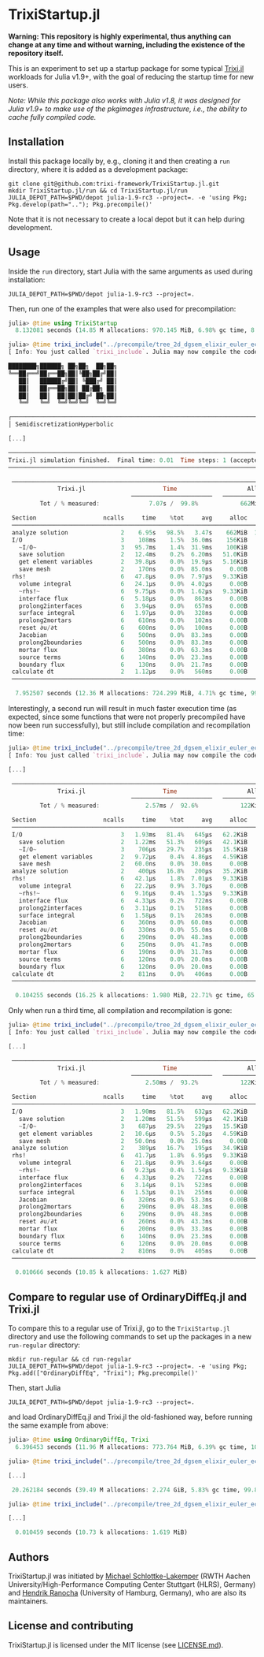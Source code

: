 # TrixiStartup.jl

**Warning: This repository is highly experimental, thus anything can change at any
time and without warning, including the existence of the repository itself.**

This is an experiment to set up a startup package for some typical
[Trixi.jl](https://github.com/trixi-framework/Trixi.jl)
workloads for Julia v1.9+, with the goal of reducing the startup time for new
users.

*Note: While this package also works with Julia v1.8, it was designed for Julia v1.9+
to make use of the pkgimages infrastructure, i.e., the ability to cache fully
compiled code.*

## Installation
Install this package locally by, e.g., cloning it and then creating a `run`
directory, where it is added as a development package:
```shell
git clone git@github.com:trixi-framework/TrixiStartup.jl.git
mkdir TrixiStartup.jl/run && cd TrixiStartup.jl/run
JULIA_DEPOT_PATH=$PWD/depot julia-1.9-rc3 --project=. -e 'using Pkg; Pkg.develop(path=".."); Pkg.precompile()'
```
Note that it is not necessary to create a local depot but it can help during
development.

## Usage
Inside the `run` directory, start Julia with the same arguments as used during installation:
```shell
JULIA_DEPOT_PATH=$PWD/depot julia-1.9-rc3 --project=.
```
Then, run one of the examples that were also used for precompilation:
```julia
julia> @time using TrixiStartup
  8.132081 seconds (14.85 M allocations: 970.145 MiB, 6.98% gc time, 8.63% compilation time: 17% of which was recompilation)

julia> @time trixi_include("../precompile/tree_2d_dgsem_elixir_euler_ec.jl", tspan=(0.0, 0.01), initial_refinement_level=1, polydeg=3)
[ Info: You just called `trixi_include`. Julia may now compile the code, please be patient.

████████╗██████╗ ██╗██╗  ██╗██╗
╚══██╔══╝██╔══██╗██║╚██╗██╔╝██║
   ██║   ██████╔╝██║ ╚███╔╝ ██║
   ██║   ██╔══██╗██║ ██╔██╗ ██║
   ██║   ██║  ██║██║██╔╝ ██╗██║
   ╚═╝   ╚═╝  ╚═╝╚═╝╚═╝  ╚═╝╚═╝

┌──────────────────────────────────────────────────────────────────────────────────────────────────┐
│ SemidiscretizationHyperbolic                                                                     │

[...]

────────────────────────────────────────────────────────────────────────────────────────────────────
Trixi.jl simulation finished.  Final time: 0.01  Time steps: 1 (accepted), 1 (total)
────────────────────────────────────────────────────────────────────────────────────────────────────

 ────────────────────────────────────────────────────────────────────────────────────
              Trixi.jl                      Time                    Allocations
                                   ───────────────────────   ────────────────────────
         Tot / % measured:              7.07s /  99.8%            662MiB / 100.0%

 Section                   ncalls     time    %tot     avg     alloc    %tot      avg
 ────────────────────────────────────────────────────────────────────────────────────
 analyze solution               2    6.95s   98.5%   3.47s    662MiB  100.0%   331MiB
 I/O                            3    108ms    1.5%  36.0ms    156KiB    0.0%  52.0KiB
   ~I/O~                        3   95.7ms    1.4%  31.9ms    100KiB    0.0%  33.3KiB
   save solution                2   12.4ms    0.2%  6.20ms   51.0KiB    0.0%  25.5KiB
   get element variables        2   39.8μs    0.0%  19.9μs   5.16KiB    0.0%  2.58KiB
   save mesh                    2    170ns    0.0%  85.0ns     0.00B    0.0%    0.00B
 rhs!                           6   47.8μs    0.0%  7.97μs   9.33KiB    0.0%  1.55KiB
   volume integral              6   24.1μs    0.0%  4.02μs     0.00B    0.0%    0.00B
   ~rhs!~                       6   9.75μs    0.0%  1.62μs   9.33KiB    0.0%  1.55KiB
   interface flux               6   5.18μs    0.0%   863ns     0.00B    0.0%    0.00B
   prolong2interfaces           6   3.94μs    0.0%   657ns     0.00B    0.0%    0.00B
   surface integral             6   1.97μs    0.0%   328ns     0.00B    0.0%    0.00B
   prolong2mortars              6    610ns    0.0%   102ns     0.00B    0.0%    0.00B
   reset ∂u/∂t                  6    600ns    0.0%   100ns     0.00B    0.0%    0.00B
   Jacobian                     6    500ns    0.0%  83.3ns     0.00B    0.0%    0.00B
   prolong2boundaries           6    500ns    0.0%  83.3ns     0.00B    0.0%    0.00B
   mortar flux                  6    380ns    0.0%  63.3ns     0.00B    0.0%    0.00B
   source terms                 6    140ns    0.0%  23.3ns     0.00B    0.0%    0.00B
   boundary flux                6    130ns    0.0%  21.7ns     0.00B    0.0%    0.00B
 calculate dt                   2   1.12μs    0.0%   560ns     0.00B    0.0%    0.00B
 ────────────────────────────────────────────────────────────────────────────────────

  7.952507 seconds (12.36 M allocations: 724.299 MiB, 4.71% gc time, 99.66% compilation time: 9% of which was recompilation)
```

Interestingly, a second run will result in much faster execution time (as
expected, since some functions that were not properly precompiled have now
been run successfully), but still include compilation and recompilation time:
```julia
julia> @time trixi_include("../precompile/tree_2d_dgsem_elixir_euler_ec.jl", tspan=(0.0, 0.01), initial_refinement_level=1, polydeg=3)
[ Info: You just called `trixi_include`. Julia may now compile the code, please be patient.

[...]

 ────────────────────────────────────────────────────────────────────────────────────
              Trixi.jl                      Time                    Allocations
                                   ───────────────────────   ────────────────────────
         Tot / % measured:             2.57ms /  92.6%            122KiB /  87.3%

 Section                   ncalls     time    %tot     avg     alloc    %tot      avg
 ────────────────────────────────────────────────────────────────────────────────────
 I/O                            3   1.93ms   81.4%   645μs   62.2KiB   58.3%  20.7KiB
   save solution                2   1.22ms   51.3%   609μs   42.1KiB   39.4%  21.0KiB
   ~I/O~                        3    706μs   29.7%   235μs   15.5KiB   14.6%  5.18KiB
   get element variables        2   9.72μs    0.4%  4.86μs   4.59KiB    4.3%  2.30KiB
   save mesh                    2   60.0ns    0.0%  30.0ns     0.00B    0.0%    0.00B
 analyze solution               2    400μs   16.8%   200μs   35.2KiB   33.0%  17.6KiB
 rhs!                           6   42.1μs    1.8%  7.01μs   9.33KiB    8.7%  1.55KiB
   volume integral              6   22.2μs    0.9%  3.70μs     0.00B    0.0%    0.00B
   ~rhs!~                       6   9.16μs    0.4%  1.53μs   9.33KiB    8.7%  1.55KiB
   interface flux               6   4.33μs    0.2%   722ns     0.00B    0.0%    0.00B
   prolong2interfaces           6   3.11μs    0.1%   518ns     0.00B    0.0%    0.00B
   surface integral             6   1.58μs    0.1%   263ns     0.00B    0.0%    0.00B
   Jacobian                     6    360ns    0.0%  60.0ns     0.00B    0.0%    0.00B
   reset ∂u/∂t                  6    330ns    0.0%  55.0ns     0.00B    0.0%    0.00B
   prolong2boundaries           6    290ns    0.0%  48.3ns     0.00B    0.0%    0.00B
   prolong2mortars              6    250ns    0.0%  41.7ns     0.00B    0.0%    0.00B
   mortar flux                  6    190ns    0.0%  31.7ns     0.00B    0.0%    0.00B
   source terms                 6    120ns    0.0%  20.0ns     0.00B    0.0%    0.00B
   boundary flux                6    120ns    0.0%  20.0ns     0.00B    0.0%    0.00B
 calculate dt                   2    811ns    0.0%   406ns     0.00B    0.0%    0.00B
 ────────────────────────────────────────────────────────────────────────────────────

  0.104255 seconds (16.25 k allocations: 1.980 MiB, 22.71% gc time, 65.62% compilation time: 18% of which was recompilation)
```

Only when run a third time, all compilation and recompilation is gone:
```julia
julia> @time trixi_include("../precompile/tree_2d_dgsem_elixir_euler_ec.jl", tspan=(0.0, 0.01), initial_refinement_level=1, polydeg=3)
[ Info: You just called `trixi_include`. Julia may now compile the code, please be patient.

[...]

 ────────────────────────────────────────────────────────────────────────────────────
              Trixi.jl                      Time                    Allocations
                                   ───────────────────────   ────────────────────────
         Tot / % measured:             2.50ms /  93.2%            122KiB /  87.3%

 Section                   ncalls     time    %tot     avg     alloc    %tot      avg
 ────────────────────────────────────────────────────────────────────────────────────
 I/O                            3   1.90ms   81.5%   632μs   62.2KiB   58.4%  20.7KiB
   save solution                2   1.20ms   51.5%   599μs   42.1KiB   39.5%  21.0KiB
   ~I/O~                        3    687μs   29.5%   229μs   15.5KiB   14.6%  5.18KiB
   get element variables        2   10.6μs    0.5%  5.28μs   4.59KiB    4.3%  2.30KiB
   save mesh                    2   50.0ns    0.0%  25.0ns     0.00B    0.0%    0.00B
 analyze solution               2    389μs   16.7%   195μs   34.9KiB   32.8%  17.4KiB
 rhs!                           6   41.7μs    1.8%  6.95μs   9.33KiB    8.8%  1.55KiB
   volume integral              6   21.8μs    0.9%  3.64μs     0.00B    0.0%    0.00B
   ~rhs!~                       6   9.23μs    0.4%  1.54μs   9.33KiB    8.8%  1.55KiB
   interface flux               6   4.33μs    0.2%   722ns     0.00B    0.0%    0.00B
   prolong2interfaces           6   3.14μs    0.1%   523ns     0.00B    0.0%    0.00B
   surface integral             6   1.53μs    0.1%   255ns     0.00B    0.0%    0.00B
   Jacobian                     6    320ns    0.0%  53.3ns     0.00B    0.0%    0.00B
   prolong2mortars              6    290ns    0.0%  48.3ns     0.00B    0.0%    0.00B
   prolong2boundaries           6    290ns    0.0%  48.3ns     0.00B    0.0%    0.00B
   reset ∂u/∂t                  6    260ns    0.0%  43.3ns     0.00B    0.0%    0.00B
   mortar flux                  6    200ns    0.0%  33.3ns     0.00B    0.0%    0.00B
   boundary flux                6    140ns    0.0%  23.3ns     0.00B    0.0%    0.00B
   source terms                 6    120ns    0.0%  20.0ns     0.00B    0.0%    0.00B
 calculate dt                   2    810ns    0.0%   405ns     0.00B    0.0%    0.00B
 ────────────────────────────────────────────────────────────────────────────────────

  0.010666 seconds (10.85 k allocations: 1.627 MiB)
```

## Compare to regular use of OrdinaryDiffEq.jl and Trixi.jl
To compare this to a regular use of Trixi.jl, go to the `TrixiStartup.jl`
directory and use the following commands to set up the packages in a new
`run-regular` directory:
```shell
mkdir run-regular && cd run-regular
JULIA_DEPOT_PATH=$PWD/depot julia-1.9-rc3 --project=. -e 'using Pkg; Pkg.add(["OrdinaryDiffEq", "Trixi"); Pkg.precompile()'
```
Then, start Julia
```shell
JULIA_DEPOT_PATH=$PWD/depot julia-1.9-rc3 --project=.
```
and load OrdinaryDiffEq.jl and Trixi.jl the old-fashioned way, before running
the same example from above:
```julia
julia> @time using OrdinaryDiffEq, Trixi
  6.396453 seconds (11.96 M allocations: 773.764 MiB, 6.39% gc time, 10.47% compilation time: 18% of which was recompilation)

julia> @time trixi_include("../precompile/tree_2d_dgsem_elixir_euler_ec.jl", tspan=(0.0, 0.01), initial_refinement_level=1, polydeg=3)

[...]

 20.262184 seconds (39.49 M allocations: 2.274 GiB, 5.83% gc time, 99.84% compilation time: <1% of which was recompilation)

julia> @time trixi_include("../precompile/tree_2d_dgsem_elixir_euler_ec.jl", tspan=(0.0, 0.01), initial_refinement_level=1, polydeg=3)

[...]

  0.010459 seconds (10.73 k allocations: 1.619 MiB)
```

## Authors
TrixiStartup.jl was initiated by
[Michael Schlottke-Lakemper](https://lakemper.eu)
(RWTH Aachen University/High-Performance Computing Center Stuttgart (HLRS), Germany) and
[Hendrik Ranocha](https://ranocha.de) (University of Hamburg, Germany), who are
also its maintainers.

## License and contributing
TrixiStartup.jl is licensed under the MIT license (see [LICENSE.md](LICENSE.md)).
